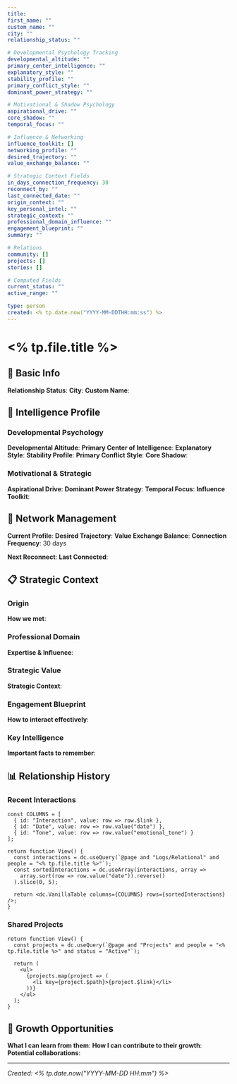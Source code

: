 ```yaml
---
title: 
first_name: ""
custom_name: ""
city: ""
relationship_status: ""

# Developmental Psychology Tracking
developmental_altitude: ""
primary_center_intelligence: ""
explanatory_style: ""
stability_profile: ""
primary_conflict_style: ""
dominant_power_strategy: ""

# Motivational & Shadow Psychology
aspirational_drive: ""
core_shadow: ""
temporal_focus: ""

# Influence & Networking
influence_toolkit: []
networking_profile: ""
desired_trajectory: ""
value_exchange_balance: ""

# Strategic Context Fields
in_days_connection_frequency: 30
reconnect_by: ""
last_connected_date: ""
origin_context: ""
key_personal_intel: ""
strategic_context: ""
professional_domain_influence: ""
engagement_blueprint: ""
summary: ""

# Relations
community: []
projects: []
stories: []

# Computed Fields
current_status: ""
active_range: ""

type: person
created: <% tp.date.now("YYYY-MM-DDTHH:mm:ss") %>
---
```


# <% tp.file.title %>

## 👤 Basic Info

**Relationship Status**: 
**City**: 
**Custom Name**: 

## 🧠 Intelligence Profile

### Developmental Psychology
**Developmental Altitude**: 
**Primary Center of Intelligence**: 
**Explanatory Style**: 
**Stability Profile**: 
**Primary Conflict Style**: 
**Core Shadow**: 

### Motivational & Strategic
**Aspirational Drive**: 
**Dominant Power Strategy**: 
**Temporal Focus**: 
**Influence Toolkit**: 

## 🤝 Network Management

**Current Profile**: 
**Desired Trajectory**: 
**Value Exchange Balance**: 
**Connection Frequency**: 30 days

**Next Reconnect**: 
**Last Connected**: 

## 📋 Strategic Context

### Origin

**How we met**: 

### Professional Domain

**Expertise & Influence**: 

### Strategic Value

**Strategic Context**: 

### Engagement Blueprint

**How to interact effectively**: 

### Key Intelligence

**Important facts to remember**: 

## 📊 Relationship History

### Recent Interactions

```datacorejsx
const COLUMNS = [
  { id: "Interaction", value: row => row.$link },
  { id: "Date", value: row => row.value("date") },
  { id: "Tone", value: row => row.value("emotional_tone") }
];

return function View() {
  const interactions = dc.useQuery(`@page and "Logs/Relational" and people = "<% tp.file.title %>"`);
  const sortedInteractions = dc.useArray(interactions, array => 
    array.sort(row => row.value("date")).reverse()
  ).slice(0, 5);
  
  return <dc.VanillaTable columns={COLUMNS} rows={sortedInteractions} />;
}
```

### Shared Projects

```datacorejsx
return function View() {
  const projects = dc.useQuery(`@page and "Projects" and people = "<% tp.file.title %>" and status = "Active"`);
  
  return (
    <ul>
      {projects.map(project => (
        <li key={project.$path}>{project.$link}</li>
      ))}
    </ul>
  );
}
```

## 🎯 Growth Opportunities

**What I can learn from them**: 
**How I can contribute to their growth**: 
**Potential collaborations**: 

---

*Created: <% tp.date.now("YYYY-MM-DD HH:mm") %>*
